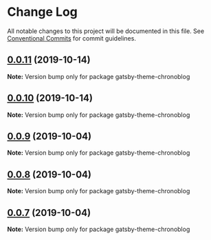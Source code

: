 # Change Log

All notable changes to this project will be documented in this file.
See [Conventional Commits](https://conventionalcommits.org) for commit guidelines.

## [0.0.11](https://github.com/ganevru/gatsby-theme-chronoblog/compare/gatsby-theme-chronoblog@0.0.10...gatsby-theme-chronoblog@0.0.11) (2019-10-14)

**Note:** Version bump only for package gatsby-theme-chronoblog





## [0.0.10](https://github.com/ganevru/gatsby-theme-chronoblog/compare/gatsby-theme-chronoblog@0.0.9...gatsby-theme-chronoblog@0.0.10) (2019-10-14)

**Note:** Version bump only for package gatsby-theme-chronoblog





## [0.0.9](https://github.com/ganevru/gatsby-theme-chronoblog/compare/gatsby-theme-chronoblog@0.0.8...gatsby-theme-chronoblog@0.0.9) (2019-10-04)

**Note:** Version bump only for package gatsby-theme-chronoblog





## [0.0.8](https://github.com/ganevru/gatsby-theme-chronoblog/compare/gatsby-theme-chronoblog@0.0.7...gatsby-theme-chronoblog@0.0.8) (2019-10-04)

**Note:** Version bump only for package gatsby-theme-chronoblog





## [0.0.7](https://github.com/ganevru/gatsby-theme-chronoblog/compare/gatsby-theme-chronoblog@0.0.6...gatsby-theme-chronoblog@0.0.7) (2019-10-04)

**Note:** Version bump only for package gatsby-theme-chronoblog
